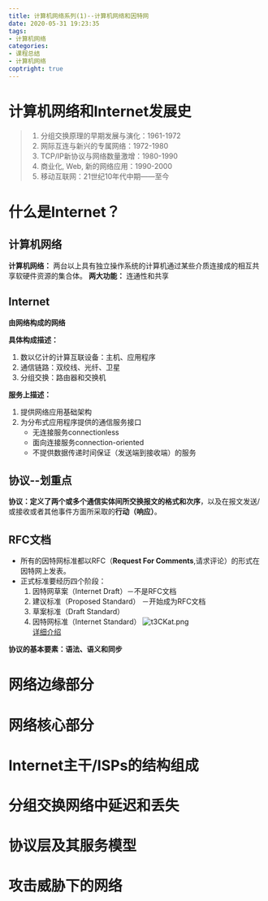 ```yaml
---
title: 计算机网络系列(1)--计算机网络和因特网
date: 2020-05-31 19:23:35
tags:
- 计算机网络
categories: 
- 课程总结
- 计算机网络
coptright: true
---
```

# 计算机网络和Internet发展史
>1. 分组交换原理的早期发展与演化：1961-1972
>2. 网际互连与新兴的专属网络：1972-1980
>3. TCP/IP新协议与网络数量激增：1980-1990
>4. 商业化, Web, 新的网络应用：1990-2000
>5. 移动互联网：21世纪10年代中期——至今

# 什么是Internet？
## 计算机网络
**计算机网络：** 两台以上具有独立操作系统的计算机通过某些介质连接成的相互共享软硬件资源的集合体。
**两大功能：** 连通性和共享
<!--more-->
## Internet
**由网络构成的网络**

**具体构成描述：**
1. 数以亿计的计算互联设备：主机、应用程序
2. 通信链路：双绞线、光纤、卫星
3. 分组交换：路由器和交换机

**服务上描述：**
1. 提供网络应用基础架构
2. 为分布式应用程序提供的通信服务接口
    + 无连接服务connectionless
    + 面向连接服务connection-oriented
    + 不提供数据传递时间保证（发送端到接收端）的服务

## 协议--划重点
**协议：**定义了两个或多个通信实体间所交换报文的**格式和次序**，以及在报文发送/或接收或者其他事件方面所采取的**行动（响应）**。
## RFC文档
+ 所有的因特网标准都以RFC（**Request For Comments**,请求评论）的形式在因特网上发表。
+ 正式标准要经历四个阶段：
    1. 因特网草案（Internet Draft）－不是RFC文档
    2. 建议标准（Proposed Standard） －开始成为RFC文档
    3. 草案标准（Draft Standard）
    4. 因特网标准（Internet Standard）
![t3CKat.png](https://s1.ax1x.com/2020/05/31/t3CKat.png)    
[详细介绍](http://www.rfceditor.org/RFCoverview.html)


**协议的基本要素：语法、语义和同步**

# 网络边缘部分
# 网络核心部分
# Internet主干/ISPs的结构组成
# 分组交换网络中延迟和丢失
# 协议层及其服务模型
# 攻击威胁下的网络
